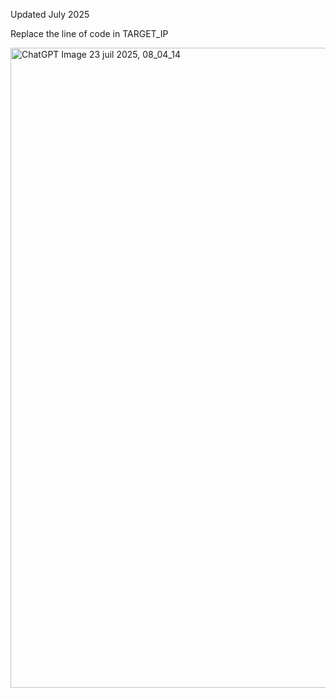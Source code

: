Updated July 2025

Replace the line of code in TARGET_IP

<img width="1536" height="1024" alt="ChatGPT Image 23 juil  2025, 08_04_14" src="https://github.com/user-attachments/assets/0bba653c-07a9-4022-81ba-0bfe933fd854" />
